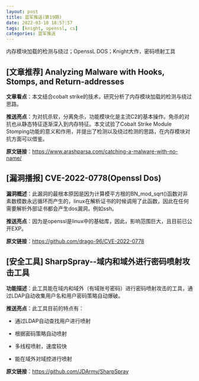 ```yaml
---
layout: post
title: 蓝军推送(第19期)
date: 2022-03-18 18:57:57
tags: [knight, openssl, cs]
categories: 蓝军推送
---
```


内存模块加载的检测与绕过；OpenssL DOS；Knight大作，密码喷射工具
<!--more -->

## [文章推荐] Analyzing Malware with Hooks, Stomps, and Return-addresses

**文章看点**：本文结合cobalt strike的技术，研究分析了内存模块加载的检测与绕过思路。

**推送亮点**：为对抗杀软，分离免杀，功能模块化是主流C2的基本操作。免杀的对抗也从静态特征逐渐深入到内存特征。本文试验了Cobalt Strike Module Stomping功能的意义和作用，并提出了检测以及绕过检测的思路，在内存模块对抗方面可以借鉴。

**原文链接**：https://www.arashparsa.com/catching-a-malware-with-no-name/

## [漏洞播报]  CVE-2022-0778(Openssl Dos)

**漏洞概述**：此漏洞的最根本原因是因为计算模平方根的BN_mod_sqrt()函数对非素数模数永远循环而产生的，linux在解析证书的时候调用了此函数，因此在任何需要解析外部证书都会产生dos漏洞，例如ssh。

**推送亮点**：因为是openssl是linux中的基础库，因此，影响范围巨大，且目前已公开EXP。

**原文链接**：https://github.com/drago-96/CVE-2022-0778

## [安全工具] SharpSpray--域内和域外进行密码喷射攻击工具

**功能描述**：此工具能在域内和域外（有域账号密码）进行密码喷射攻击的工具，通过LDAP自动收集用户名和用户密码策略自动爆破。

**推送亮点**：此工具目前的特点有：

- 通过LDAP自动查找用户进行喷射

- 根据密码策略自动喷射

- 多线程喷射，速度较快

- 能在域外对域控进行喷射

**原文链接**：https://github.com/JDArmy/SharpSpray


